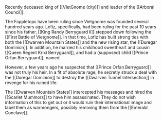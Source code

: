 Recently deceased king of [[VietGnome (city)]] and leader of the [[Arboral Council]]. 

The Fappletops have been ruling since Vietgnome was founded several hundred years ago. Lofiz, specifically, had been ruling for the past 10 years since his father, [[King Randy Berryguard II]] stepped down following the [[First Battle of Vietgnome]]. In that time, Lofiz has built strong ties with both the [[Dwarven Mountain States]] and the new rising star, the [[Duregar Dominion]]. In addition, he married his childhood sweetheart and cousin [[Queen Regent Krixi Berryguard]], and had a (supposed) child [[Prince Orfan Berryguard]], named.

However, a few years ago he suspected that [[Prince Orfan Berryguard]] was not truly his heir. In a fit of absolute rage, he secretly struck a deal with the [[Duregar Dominion]] to destroy the [[Dwarven Tunnel Intersection]] in revenge for his ruined life. 

The [[Dwarven Mountain States]] intercepted his messages and hired the [[Scarlet Mummors]] to have him assassinated. They do not wish information of this to get out or it would ruin their international image and label them as warmongers, possibly removing them from the [[Emerald Conclave]]. 